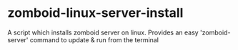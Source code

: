 # zomboid-linux-server-install
A script which installs zomboid server on linux. Provides an easy 'zomboid-server' command to update &amp; run from the terminal
